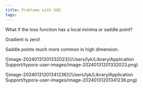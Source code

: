 ```yaml
---
title: Problems with SGD
tags:
---
```


What if the loss function has a local minima or saddle point?

Gradient is zero!



Saddle points much more common in high dimension.



![image-20240131201332023](/Users/lyk/Library/Application Support/typora-user-images/image-20240131201332023.png)

![image-20240131201341236](/Users/lyk/Library/Application Support/typora-user-images/image-20240131201341236.png)
